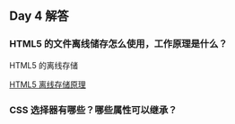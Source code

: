 ## Day 4 解答

### HTML5 的文件离线储存怎么使用，工作原理是什么？

HTML5 的离线存储

[HTML5 离线存储原理](https://segmentfault.com/a/1190000006984353)

### CSS 选择器有哪些？哪些属性可以继承？
